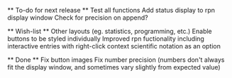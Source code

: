** To-do for next release **
Test all functions
Add status display to rpn display window
Check for precision on append?

** Wish-list **
Other layouts (eg. statistics, programming, etc.)
Enable buttons to be styled individually
Improved rpn fuctionality including interactive entries with right-click context
scientific notation as an option

** Done **
Fix button images
Fix number precision (numbers don't always fit the display window, and sometimes vary slightly from expected value)
